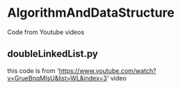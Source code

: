 # AlgorithmAndDataStructure
Code from Youtube videos

## doubleLinkedList.py
this code is from 'https://www.youtube.com/watch?v=GrueBnqMIsU&list=WL&index=3' video
